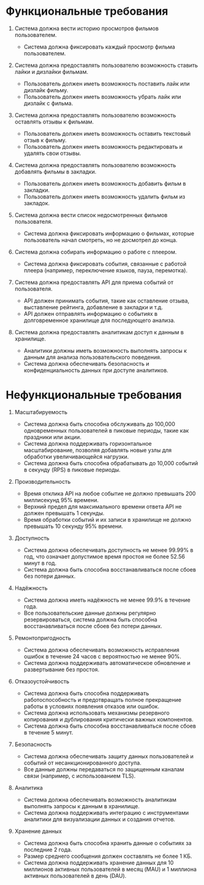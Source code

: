 # Функциональные требования

1. Система должна вести историю просмотров фильмов пользователем.
   - Система должна фиксировать каждый просмотр фильма пользователем.

2. Система должна предоставлять пользователю возможность ставить лайки и дизлайки фильмам.
   - Пользователь должен иметь возможность поставить лайк или дизлайк фильму.
   - Пользователь должен иметь возможность убрать лайк или дизлайк с фильма.

3. Система должна предоставлять пользователю возможность оставлять отзывы к фильмам.
   - Пользователь должен иметь возможность оставить текстовый отзыв к фильму.
   - Пользователь должен иметь возможность редактировать и удалять свои отзывы.

4. Система должна предоставлять пользователю возможность добавлять фильмы в закладки.
   - Пользователь должен иметь возможность добавить фильм в закладки.
   - Пользователь должен иметь возможность удалить фильм из закладок.

5. Система должна вести список недосмотренных фильмов пользователя.
   - Система должна фиксировать информацию о фильмах, которые пользователь начал смотреть, но не досмотрел до конца.

6. Система должна собирать информацию о работе с плеером.
   - Система должна фиксировать события, связанные с работой плеера (например, переключение языков, пауза, перемотка).

7. Система должна предоставлять API для приема событий от пользователя.
   - API должен принимать события, такие как оставление отзыва, выставление рейтинга, добавление в закладки и т.д.
   - API должен отправлять информацию о событиях в долговременное хранилище для последующего анализа.

8. Система должна предоставлять аналитикам доступ к данным в хранилище.
   - Аналитики должны иметь возможность выполнять запросы к данным для анализа пользовательского поведения.
   - Система должна обеспечивать безопасность и конфиденциальность данных при доступе аналитиков.

# Нефункциональные требования

1. Масштабируемость
   - Система должна быть способна обслуживать до 100,000 одновременных пользователей в пиковые периоды, такие как праздники или акции.
   - Система должна поддерживать горизонтальное масштабирование, позволяя добавлять новые узлы для обработки увеличивающейся нагрузки.
   - Система должна быть способна обрабатывать до 10,000 событий в секунду (RPS) в пиковые периоды.
   
2. Производительность
    - Время отклика API на любое событие не должно превышать 200 миллисекунд 95% времени.
    - Верхний предел для максимального времени ответа API не должен превышать 1 секунды.
    - Время обработки событий и их записи в хранилище не должно превышать 10 секунду 95% времени.

3. Доступность
    - Система должна обеспечивать доступность не менее 99.99% в год, что означает допустимое время простоя не более 52.56 минут в год.
    - Система должна быть способна восстанавливаться после сбоев без потери данных.

4. Надёжность
    - Система должна иметь надёжность не менее 99.9% в течение года.
    - Все пользовательские данные должны регулярно резервироваться, система должна быть способна восстанавливаться после сбоев без потери данных.

5. Ремонтопригодность
    - Система должна обеспечивать возможность исправления ошибок в течение 24 часов с вероятностью не менее 90%.
    - Система должна поддерживать автоматическое обновление и развертывание без простоя.

6. Отказоустойчивость
    - Система должна быть способна поддерживать работоспособность и предотвращать полное прекращение работы в условиях появления отказов или ошибок.
    - Система должна использовать механизмы резервного копирования и дублирования критически важных компонентов.
    - Система должна быть способна восстанавливаться после сбоев в течение 5 минут.

7. Безопасность
    - Система должна обеспечивать защиту данных пользователей и событий от несанкционированного доступа.
    - Все данные должны передаваться по защищенным каналам связи (например, с использованием TLS).

8. Аналитика
    - Система должна обеспечивать возможность аналитикам выполнять запросы к данным в хранилище.
    - Система должна поддерживать интеграцию с инструментами аналитики для визуализации данных и создания отчетов.

9. Хранение данных
    - Система должна быть способна хранить данные о событиях за последние 2 года.
    - Размер среднего сообщения должен составлять не более 1 КБ.
    - Система должна поддерживать хранение данных для 10 миллионов активных пользователей в месяц (MAU) и 1 миллиона активных пользователей в день (DAU).